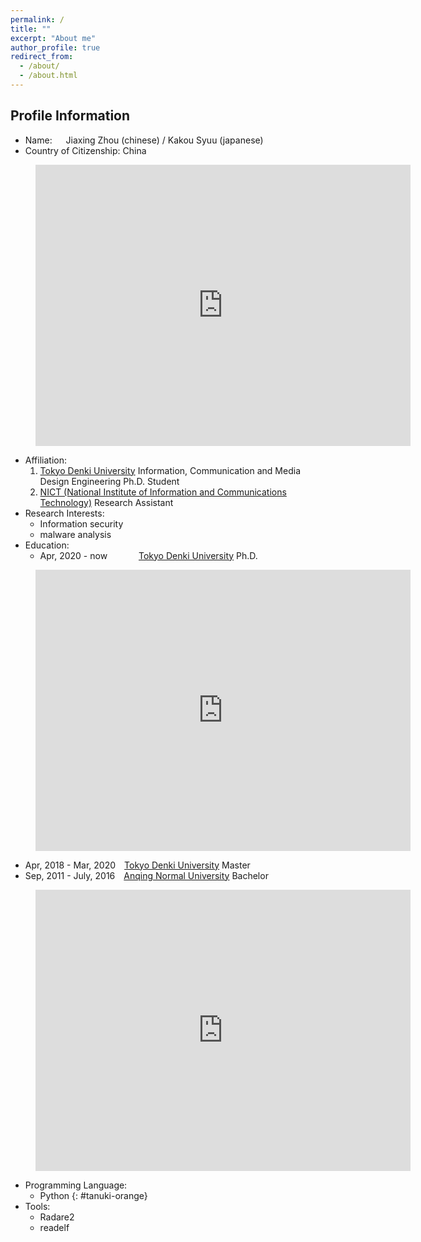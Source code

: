 ```yaml
---
permalink: /
title: ""
excerpt: "About me"
author_profile: true
redirect_from: 
  - /about/
  - /about.html
---
```



## Profile Information
- Name: &emsp; Jiaxing Zhou (chinese) / Kakou Syuu (japanese)
- Country of Citizenship: China

<figure>
  <iframe src="https://www.google.com/maps/embed?pb=!1m18!1m12!1m3!1d9644357.425605027!2d105.05119858175443!3d33.95061342034802!2m3!1f0!2f0!3f0!3m2!1i1024!2i768!4f13.1!3m3!1m2!1s0x31508e64e5c642c1%3A0x951daa7c349f366f!2z5Lit6I-v5Lq65rCR5YWx5ZKM5Zu9!5e0!3m2!1sja!2sjp!4v1613562606646!5m2!1sja!2sjp" width="600" height="450" frameborder="0" style="border:0;" allowfullscreen="" aria-hidden="false" tabindex="0"></iframe>
</figure>

- Affiliation: 
  1. [Tokyo Denki University](https://www.dendai.ac.jp/en/) Information, Communication and Media Design Engineering Ph.D. Student
  2. [NICT (National Institute of Information and Communications Technology)](https://www.nict.go.jp/en/index.html) Research Assistant
- Research Interests:
  - Information security
  - malware analysis
- Education:
  - Apr, 2020 - now &emsp;&emsp;&emsp;  [Tokyo Denki University](https://www.dendai.ac.jp/en/) Ph.D. 
 
 <figure>
  <iframe src="https://www.google.com/maps/embed?pb=!1m18!1m12!1m3!1d3238.108513344914!2d139.80393941555224!3d35.748137533906494!2m3!1f0!2f0!3f0!3m2!1i1024!2i768!4f13.1!3m3!1m2!1s0x60188e5211a864ef%3A0x26a050d2e5ee79fc!2z5p2x5Lqs6Zu75qmf5aSn5a2m!5e0!3m2!1sja!2sjp!4v1613563156823!5m2!1sja!2sjp" width="600" height="450" frameborder="0" style="border:0;" allowfullscreen="" aria-hidden="false" tabindex="0"></iframe>
 </figure>
 
  - Apr, 2018 - Mar, 2020&emsp;[Tokyo Denki University](https://www.dendai.ac.jp/en/) Master
  - Sep, 2011 - July, 2016&emsp;[Anqing Normal University](https://www.aqnu.edu.cn/) Bachelor
  
 <figure>
  <iframe src="https://www.google.com/maps/embed?pb=!1m18!1m12!1m3!1d3437.240826838022!2d117.0458533154588!3d30.514228603180864!2m3!1f0!2f0!3f0!3m2!1i1024!2i768!4f13.1!3m3!1m2!1s0x34338c44cf19ac2b%3A0xbd7bc36f968762c!2z5a6J5oW25bir56-E5aSn5a2m!5e0!3m2!1sja!2sjp!4v1613563268539!5m2!1sja!2sjp" width="600" height="450" frameborder="0" style="border:0;" allowfullscreen="" aria-hidden="false" tabindex="0"></iframe>
 </figure>
 
- Programming Language:
  - <i class="fab fa-python" style="color:rgb(107,79,187); font-size:.85em" aria-hidden="true"></i> Python 
    {: #tanuki-orange}
- Tools:
  - Radare2
  - readelf
